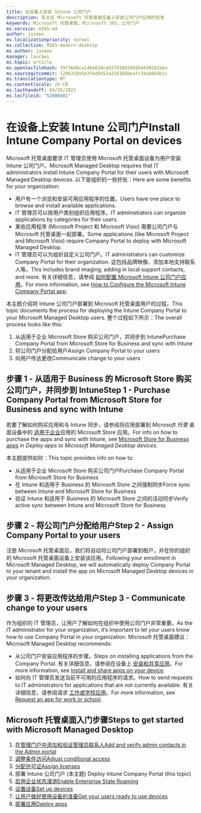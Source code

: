 ```yaml
---
title: 在设备上安装 Intune 公司门户
description: 有关在 Microsoft 托管桌面设备上安装公司门户应用的信息
keywords: Microsoft 托管桌面，Microsoft 365，公司门户
ms.service: m365-md
author: jaimeo
ms.localizationpriority: normal
ms.collection: M365-modern-desktop
ms.author: jaimeo
manager: laurawi
ms.topic: article
ms.openlocfilehash: f9f36d6ca14be610ce9374380349264439282a6a
ms.sourcegitcommit: 1206319a5d3fed8d52a2581b8beafc34ab064b1c
ms.translationtype: MT
ms.contentlocale: zh-CN
ms.lasthandoff: 04/29/2021
ms.locfileid: "52086681"
---
```

# <a name="install-intune-company-portal-on-devices"></a><span data-ttu-id="95920-104">在设备上安装 Intune 公司门户</span><span class="sxs-lookup"><span data-stu-id="95920-104">Install Intune Company Portal on devices</span></span>

<span data-ttu-id="95920-105">Microsoft 托管桌面要求 IT 管理员使用 Microsoft 托管桌面设备为用户安装 Intune 公司门户。</span><span class="sxs-lookup"><span data-stu-id="95920-105">Microsoft Managed Desktop requires that IT administrators install Intune Company Portal for their users with Microsoft Managed Desktop devices.</span></span> <span data-ttu-id="95920-106">以下是组织的一些好处：</span><span class="sxs-lookup"><span data-stu-id="95920-106">Here are some benefits for your organization:</span></span>
- <span data-ttu-id="95920-107">用户有一个浏览和安装可用应用程序的位置。</span><span class="sxs-lookup"><span data-stu-id="95920-107">Users have one place to browse and install available applications.</span></span> 
- <span data-ttu-id="95920-108">IT 管理员可以按用户类别组织应用程序。</span><span class="sxs-lookup"><span data-stu-id="95920-108">IT administrators can organize applications by categories for their users.</span></span>  
- <span data-ttu-id="95920-109">某些应用程序 (Microsoft Project 和 Microsoft Visio) 需要公司门户与 Microsoft 托管桌面一起部署。</span><span class="sxs-lookup"><span data-stu-id="95920-109">Some applications (like Microsoft Project and Microsoft Visio) require Company Portal to deploy with Microsoft Managed Desktop.</span></span>
- <span data-ttu-id="95920-110">IT 管理员可以为组织自定义公司门户。</span><span class="sxs-lookup"><span data-stu-id="95920-110">IT administrators can customize Company Portal for their organization.</span></span> <span data-ttu-id="95920-111">这包括品牌映像、添加本地支持联系人等。</span><span class="sxs-lookup"><span data-stu-id="95920-111">This includes brand imaging, adding in local support contacts, and more.</span></span> <span data-ttu-id="95920-112">有关详细信息，请参阅 [如何配置 Microsoft Intune 公司门户应用](/intune/company-portal-app)。</span><span class="sxs-lookup"><span data-stu-id="95920-112">For more information, see [How to Configure the Microsoft Intune Company Portal app](/intune/company-portal-app).</span></span>   

<span data-ttu-id="95920-113">本主题介绍将 Intune 公司门户部署到 Microsoft 托管桌面用户的过程。</span><span class="sxs-lookup"><span data-stu-id="95920-113">This topic documents the process for deploying the Intune Company Portal to your Microsoft Managed Desktop users.</span></span> <span data-ttu-id="95920-114">整个过程如下所示：</span><span class="sxs-lookup"><span data-stu-id="95920-114">The overall process looks like this:</span></span>
1. <span data-ttu-id="95920-115">从适用于企业 Microsoft Store 购买公司门户，并同步到 Intune</span><span class="sxs-lookup"><span data-stu-id="95920-115">Purchase Company Portal from Microsoft Store for Business and sync with Intune</span></span>
2. <span data-ttu-id="95920-116">将公司门户分配给用户</span><span class="sxs-lookup"><span data-stu-id="95920-116">Assign Company Portal to your users</span></span>
3. <span data-ttu-id="95920-117">向用户传达更改</span><span class="sxs-lookup"><span data-stu-id="95920-117">Communicate change to your users</span></span>

## <a name="step-1---purchase-company-portal-from-microsoft-store-for-business-and-sync-with-intune"></a><span data-ttu-id="95920-118">步骤 1 - 从适用于 Business 的 Microsoft Store 购买公司门户，并同步到 Intune</span><span class="sxs-lookup"><span data-stu-id="95920-118">Step 1 - Purchase Company Portal from Microsoft Store for Business and sync with Intune</span></span>
<span data-ttu-id="95920-119">若要了解如何购买应用和与 Intune 同步，请参阅将应用部署到 *Microsoft 托管* 桌面设备中的 [适用于企业](deploy-apps.md#msfb-apps)应用的 Microsoft Store 应用。</span><span class="sxs-lookup"><span data-stu-id="95920-119">For info on how to purchase the apps and sync with Intune, see [Microsoft Store for Business apps](deploy-apps.md#msfb-apps) in *Deploy apps to Microsoft Managed Desktop devices*.</span></span>

<span data-ttu-id="95920-120">本主题提供如何：</span><span class="sxs-lookup"><span data-stu-id="95920-120">This topic provides info on how to:</span></span> 
- <span data-ttu-id="95920-121">从适用于企业 Microsoft Store 购买公司门户</span><span class="sxs-lookup"><span data-stu-id="95920-121">Purchase Company Portal from Microsoft Store for Business</span></span> 
- <span data-ttu-id="95920-122">在 Intune 和适用于 Business 的 Microsoft Store 之间强制同步</span><span class="sxs-lookup"><span data-stu-id="95920-122">Force sync between Intune and Microsoft Store for Business</span></span>
- <span data-ttu-id="95920-123">验证 Intune 和适用于 Business 的 Microsoft Store 之间的活动同步</span><span class="sxs-lookup"><span data-stu-id="95920-123">Verify active sync between Intune and Microsoft Store for Business</span></span> 

## <a name="step-2---assign-company-portal-to-your-users"></a><span data-ttu-id="95920-124">步骤 2 - 将公司门户分配给用户</span><span class="sxs-lookup"><span data-stu-id="95920-124">Step 2 - Assign Company Portal to your users</span></span>
<span data-ttu-id="95920-125">注册 Microsoft 托管桌面后，我们将自动将公司门户部署到租户，并在你的组织的 Microsoft 托管桌面设备上安装该应用。</span><span class="sxs-lookup"><span data-stu-id="95920-125">Following your enrollment in Microsoft Managed Desktop, we will automatically deploy Company Portal to your tenant and install the app on Microsoft Managed Desktop devices in your organization.</span></span>

## <a name="step-3---communicate-change-to-your-users"></a><span data-ttu-id="95920-126">步骤 3 - 将更改传达给用户</span><span class="sxs-lookup"><span data-stu-id="95920-126">Step 3 - Communicate change to your users</span></span>
<span data-ttu-id="95920-127">作为组织的 IT 管理员，让用户了解如何在组织中使用公司门户非常重要。</span><span class="sxs-lookup"><span data-stu-id="95920-127">As the IT administrator for your organization, it’s important to let your users know how to use Company Portal in your organization.</span></span> <span data-ttu-id="95920-128">Microsoft 托管桌面建议：</span><span class="sxs-lookup"><span data-stu-id="95920-128">Microsoft Managed Desktop recommends:</span></span>
- <span data-ttu-id="95920-129">从公司门户安装应用程序的步骤。</span><span class="sxs-lookup"><span data-stu-id="95920-129">Steps on installing applications from the Company Portal.</span></span> <span data-ttu-id="95920-130">有关详细信息，请参阅在设备上 [安装和共享应用](/intune-user-help/install-apps-cpapp-windows)。</span><span class="sxs-lookup"><span data-stu-id="95920-130">For more information, see [Install and share apps on your device](/intune-user-help/install-apps-cpapp-windows).</span></span>
- <span data-ttu-id="95920-131">如何向 IT 管理员发送当前不可用的应用程序的请求。</span><span class="sxs-lookup"><span data-stu-id="95920-131">How to send requests to IT administrators for applications that are not currently available.</span></span> <span data-ttu-id="95920-132">有关详细信息，请参阅请求 [工作或学校应用](/intune-user-help/install-apps-cpapp-windows#request-an-app-for-work-or-school)。</span><span class="sxs-lookup"><span data-stu-id="95920-132">For more information, see [Request an app for work or school](/intune-user-help/install-apps-cpapp-windows#request-an-app-for-work-or-school).</span></span>  

## <a name="steps-to-get-started-with-microsoft-managed-desktop"></a><span data-ttu-id="95920-133">Microsoft 托管桌面入门步骤</span><span class="sxs-lookup"><span data-stu-id="95920-133">Steps to get started with Microsoft Managed Desktop</span></span>

1. [<span data-ttu-id="95920-134">在管理门户中添加和验证管理员联系人</span><span class="sxs-lookup"><span data-stu-id="95920-134">Add and verify admin contacts in the Admin portal</span></span>](add-admin-contacts.md)
2. [<span data-ttu-id="95920-135">调整条件访问</span><span class="sxs-lookup"><span data-stu-id="95920-135">Adjust conditional access</span></span>](conditional-access.md)
3. [<span data-ttu-id="95920-136">分配许可证</span><span class="sxs-lookup"><span data-stu-id="95920-136">Assign licenses</span></span>](assign-licenses.md)
4. <span data-ttu-id="95920-137">部署 Intune 公司门户 (本主题) </span><span class="sxs-lookup"><span data-stu-id="95920-137">Deploy Intune Company Portal (this topic)</span></span>
5. [<span data-ttu-id="95920-138">启用企业状态漫游</span><span class="sxs-lookup"><span data-stu-id="95920-138">Enable Enterprise State Roaming</span></span>](enterprise-state-roaming.md)
6. [<span data-ttu-id="95920-139">设置设备</span><span class="sxs-lookup"><span data-stu-id="95920-139">Set up devices</span></span>](set-up-devices.md)
7. [<span data-ttu-id="95920-140">让用户做好使用设备的准备</span><span class="sxs-lookup"><span data-stu-id="95920-140">Get your users ready to use devices</span></span>](get-started-devices.md)
8. [<span data-ttu-id="95920-141">部署应用</span><span class="sxs-lookup"><span data-stu-id="95920-141">Deploy apps</span></span>](deploy-apps.md)
